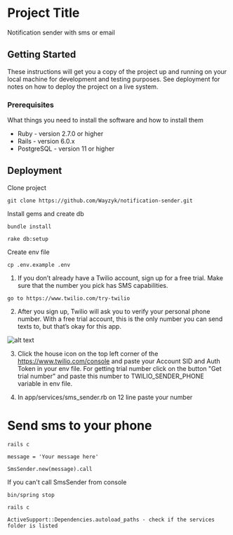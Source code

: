 # Project Title

Notification sender with sms or email

## Getting Started

These instructions will get you a copy of the project up and running on your local machine for development and testing purposes. See deployment for notes on how to deploy the project on a live system.

### Prerequisites

What things you need to install the software and how to install them

* Ruby - version 2.7.0 or higher
* Rails - version 6.0.x
* PostgreSQL - version 11 or higher

## Deployment

Clone project

```
git clone https://github.com/Wayzyk/notification-sender.git
```

Install gems and create db

```
bundle install

rake db:setup
```

Create env file

```
cp .env.example .env
```

1. If you don’t already have a Twilio account, sign up for a free trial. Make sure that the number you pick has SMS capabilities.

```
go to https://www.twilio.com/try-twilio
```

2. After you sign up, Twilio will ask you to verify your personal phone number. With a free trial account, this is the only number you can send texts to, but that’s okay for this app.

![alt text](https://twilio-cms-prod.s3.amazonaws.com/images/QHGRwOCw38MS1xttQnLlS1ejn3NgL6GB3PywkQdjcjfFAF.width-500.png)

3. Click the house icon on the top left corner of the https://www.twilio.com/console and paste your Account SID and Auth Token in your env file. For getting trial number click on the button "Get trial number" and paste this number to TWILIO_SENDER_PHONE variable in env file.

4. In app/services/sms_sender.rb on 12 line paste your number

# Send sms to your phone

```
rails c
```

```
message = 'Your message here'
```

```
SmsSender.new(message).call
```

If you can't call SmsSender from console

```
bin/spring stop

rails c

ActiveSupport::Dependencies.autoload_paths - check if the services folder is listed

```
